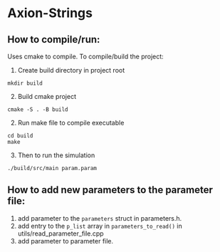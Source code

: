 # Axion-Strings

## How to compile/run:

Uses cmake to compile. To compile/build the project:

1. Create build directory in project root
```
mkdir build
```
2. Build cmake project
```
cmake -S . -B build
```
2. Run make file to compile executable
```
cd build
make
```
3. Then to run the simulation
```
./build/src/main param.param
```

## How to add new parameters to the parameter file:

1. add parameter to the ```parameters``` struct in parameters.h.
2. add entry to the ```p_list``` array in ```parameters_to_read()``` in utils/read_parameter_file.cpp
3. add parameter to parameter file.
